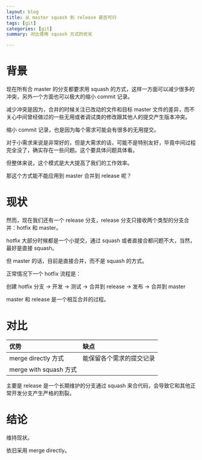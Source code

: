 ```yaml
---
layout: blog
title: 从 master squash 到 release 是否可行
tags: [git]
categories: [git]
summary: 对比使用 squash 方式的优劣

---
```

# 背景
现在所有合 master 的分支都要求用 squash 的方式，这样一方面可以减少很多的冲突，另外一个方面也可以极大的缩小 commit 记录。

减少冲突是因为，合并的时候关注已改动的文件和目标 master 文件的差异，而不关心中间曾经做过的一些无用或者调试类的修改跟其他人的提交产生版本冲突。

缩小 commit 记录，也是因为每个需求可能会有很多的无用提交。



对于小需求来说是非常好的，但是大需求的话，可能不是特别友好，毕竟中间过程完全没了，确实存在一些问题。这个要具体问题具体看。

但整体来说，这个模式是大大提高了我们的工作效率。



那这个方式能不能应用到 master 合并到 release 呢？

# 现状
然而，现在我们还有一个 release 分支，release 分支只接收两个类型的分支合并：hotfix 和 master。

hotfix 大部分时候都是一个小提交，通过 squash 或者直接合都问题不大，当然，最好是直接 squash。

但 master 的话，目前是直接合并，而不是 squash 的方式。



正常情况下一个 hotfix 流程是：

创建 hotfix 分支 → 开发 → 测试 → 合并到 release → 发布 → 合并到 master



master 和 release 是一个相互合并的过程。

# 对比
 |优势|缺点
:----|:-----
merge directly 方式	| 能保留各个需求的提交记录 |
merge with squash 方式 | | 发 hotfix 后 merge 回来可能会产生非常大的冲突。

主要是 release 是一个长期维护的分支通过 squash 来合代码，会导致它和其他正常开发分支产生严格的割裂。

# 结论
维持现状。

依旧采用 merge directly。